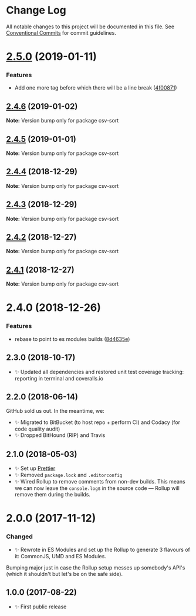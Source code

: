 # Change Log

All notable changes to this project will be documented in this file.
See [Conventional Commits](https://conventionalcommits.org) for commit guidelines.

# [2.5.0](https://bitbucket.org/codsen/codsen/src/master/packages/csv-sort/compare/csv-sort@2.4.6...csv-sort@2.5.0) (2019-01-11)

### Features

- Add one more tag before which there will be a line break ([4f00871](https://bitbucket.org/codsen/codsen/src/master/packages/csv-sort/commits/4f00871))

## [2.4.6](https://bitbucket.org/codsen/codsen/src/master/packages/csv-sort/compare/csv-sort@2.4.5...csv-sort@2.4.6) (2019-01-02)

**Note:** Version bump only for package csv-sort

## [2.4.5](https://bitbucket.org/codsen/codsen/src/master/packages/csv-sort/compare/csv-sort@2.4.4...csv-sort@2.4.5) (2019-01-01)

**Note:** Version bump only for package csv-sort

## [2.4.4](https://bitbucket.org/codsen/codsen/src/master/packages/csv-sort/compare/csv-sort@2.4.3...csv-sort@2.4.4) (2018-12-29)

**Note:** Version bump only for package csv-sort

## [2.4.3](https://bitbucket.org/codsen/codsen/src/master/packages/csv-sort/compare/csv-sort@2.4.2...csv-sort@2.4.3) (2018-12-29)

**Note:** Version bump only for package csv-sort

## [2.4.2](https://bitbucket.org/codsen/codsen/src/master/packages/csv-sort/compare/csv-sort@2.4.1...csv-sort@2.4.2) (2018-12-27)

**Note:** Version bump only for package csv-sort

## [2.4.1](https://bitbucket.org/codsen/codsen/src/master/packages/csv-sort/compare/csv-sort@2.4.0...csv-sort@2.4.1) (2018-12-27)

**Note:** Version bump only for package csv-sort

# 2.4.0 (2018-12-26)

### Features

- rebase to point to es modules builds ([8d4635e](https://bitbucket.org/codsen/codsen/src/master/packages/csv-sort/commits/8d4635e))

## 2.3.0 (2018-10-17)

- ✨ Updated all dependencies and restored unit test coverage tracking: reporting in terminal and coveralls.io

## 2.2.0 (2018-06-14)

GitHub sold us out. In the meantime, we:

- ✨ Migrated to BitBucket (to host repo + perform CI) and Codacy (for code quality audit)
- ✨ Dropped BitHound (RIP) and Travis

## 2.1.0 (2018-05-03)

- ✨ Set up [Prettier](https://prettier.io)
- ✨ Removed `package.lock` and `.editorconfig`
- ✨ Wired Rollup to remove comments from non-dev builds. This means we can now leave the `console.log`s in the source code — Rollup will remove them during the builds.

# 2.0.0 (2017-11-12)

### Changed

- ✨ Rewrote in ES Modules and set up the Rollup to generate 3 flavours of it: CommonJS, UMD and ES Modules.

Bumping major just in case the Rollup setup messes up somebody's API's (which it shouldn't but let's be on the safe side).

## 1.0.0 (2017-08-22)

- ✨ First public release
